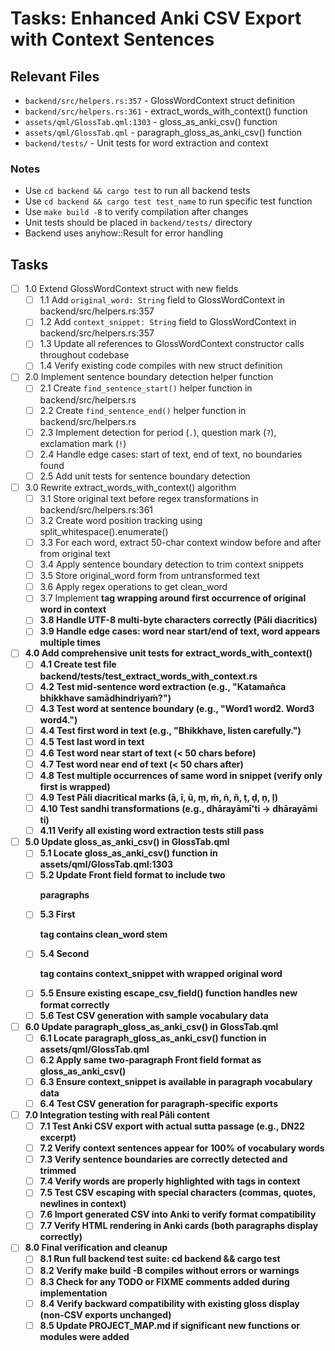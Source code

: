 # Tasks: Enhanced Anki CSV Export with Context Sentences

## Relevant Files

- `backend/src/helpers.rs:357` - GlossWordContext struct definition
- `backend/src/helpers.rs:361` - extract_words_with_context() function
- `assets/qml/GlossTab.qml:1303` - gloss_as_anki_csv() function
- `assets/qml/GlossTab.qml` - paragraph_gloss_as_anki_csv() function
- `backend/tests/` - Unit tests for word extraction and context

### Notes

- Use `cd backend && cargo test` to run all backend tests
- Use `cd backend && cargo test test_name` to run specific test function
- Use `make build -B` to verify compilation after changes
- Unit tests should be placed in `backend/tests/` directory
- Backend uses anyhow::Result for error handling

## Tasks

- [ ] 1.0 Extend GlossWordContext struct with new fields
  - [ ] 1.1 Add `original_word: String` field to GlossWordContext in backend/src/helpers.rs:357
  - [ ] 1.2 Add `context_snippet: String` field to GlossWordContext in backend/src/helpers.rs:357
  - [ ] 1.3 Update all references to GlossWordContext constructor calls throughout codebase
  - [ ] 1.4 Verify existing code compiles with new struct definition

- [ ] 2.0 Implement sentence boundary detection helper function
  - [ ] 2.1 Create `find_sentence_start()` helper function in backend/src/helpers.rs
  - [ ] 2.2 Create `find_sentence_end()` helper function in backend/src/helpers.rs
  - [ ] 2.3 Implement detection for period (`.`), question mark (`?`), exclamation mark (`!`)
  - [ ] 2.4 Handle edge cases: start of text, end of text, no boundaries found
  - [ ] 2.5 Add unit tests for sentence boundary detection

- [ ] 3.0 Rewrite extract_words_with_context() algorithm
  - [ ] 3.1 Store original text before regex transformations in backend/src/helpers.rs:361
  - [ ] 3.2 Create word position tracking using split_whitespace().enumerate()
  - [ ] 3.3 For each word, extract 50-char context window before and after from original text
  - [ ] 3.4 Apply sentence boundary detection to trim context snippets
  - [ ] 3.5 Store original_word form from untransformed text
  - [ ] 3.6 Apply regex operations to get clean_word
  - [ ] 3.7 Implement <b> tag wrapping around first occurrence of original word in context
  - [ ] 3.8 Handle UTF-8 multi-byte characters correctly (Pāli diacritics)
  - [ ] 3.9 Handle edge cases: word near start/end of text, word appears multiple times

- [ ] 4.0 Add comprehensive unit tests for extract_words_with_context()
  - [ ] 4.1 Create test file backend/tests/test_extract_words_with_context.rs
  - [ ] 4.2 Test mid-sentence word extraction (e.g., "Katamañca bhikkhave samādhindriyaṁ?")
  - [ ] 4.3 Test word at sentence boundary (e.g., "Word1 word2. Word3 word4.")
  - [ ] 4.4 Test first word in text (e.g., "Bhikkhave, listen carefully.")
  - [ ] 4.5 Test last word in text
  - [ ] 4.6 Test word near start of text (< 50 chars before)
  - [ ] 4.7 Test word near end of text (< 50 chars after)
  - [ ] 4.8 Test multiple occurrences of same word in snippet (verify only first is wrapped)
  - [ ] 4.9 Test Pāli diacritical marks (ā, ī, ū, ṃ, ṁ, ṅ, ñ, ṭ, ḍ, ṇ, ḷ)
  - [ ] 4.10 Test sandhi transformations (e.g., dhārayāmī'ti → dhārayāmi ti)
  - [ ] 4.11 Verify all existing word extraction tests still pass

- [ ] 5.0 Update gloss_as_anki_csv() in GlossTab.qml
  - [ ] 5.1 Locate gloss_as_anki_csv() function in assets/qml/GlossTab.qml:1303
  - [ ] 5.2 Update Front field format to include two <p> paragraphs
  - [ ] 5.3 First <p> tag contains clean_word stem
  - [ ] 5.4 Second <p> tag contains context_snippet with <b> wrapped original word
  - [ ] 5.5 Ensure existing escape_csv_field() function handles new format correctly
  - [ ] 5.6 Test CSV generation with sample vocabulary data

- [ ] 6.0 Update paragraph_gloss_as_anki_csv() in GlossTab.qml
  - [ ] 6.1 Locate paragraph_gloss_as_anki_csv() function in assets/qml/GlossTab.qml
  - [ ] 6.2 Apply same two-paragraph Front field format as gloss_as_anki_csv()
  - [ ] 6.3 Ensure context_snippet is available in paragraph vocabulary data
  - [ ] 6.4 Test CSV generation for paragraph-specific exports

- [ ] 7.0 Integration testing with real Pāli content
  - [ ] 7.1 Test Anki CSV export with actual sutta passage (e.g., DN22 excerpt)
  - [ ] 7.2 Verify context sentences appear for 100% of vocabulary words
  - [ ] 7.3 Verify sentence boundaries are correctly detected and trimmed
  - [ ] 7.4 Verify words are properly highlighted with <b> tags in context
  - [ ] 7.5 Test CSV escaping with special characters (commas, quotes, newlines in context)
  - [ ] 7.6 Import generated CSV into Anki to verify format compatibility
  - [ ] 7.7 Verify HTML rendering in Anki cards (both paragraphs display correctly)

- [ ] 8.0 Final verification and cleanup
  - [ ] 8.1 Run full backend test suite: cd backend && cargo test
  - [ ] 8.2 Verify make build -B compiles without errors or warnings
  - [ ] 8.3 Check for any TODO or FIXME comments added during implementation
  - [ ] 8.4 Verify backward compatibility with existing gloss display (non-CSV exports unchanged)
  - [ ] 8.5 Update PROJECT_MAP.md if significant new functions or modules were added
